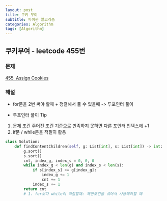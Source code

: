 ```yaml
---
layout: post
title: 쿠키 부여
subtitle: 파이썬 알고리즘 
categories: Algorithm
tags: [Algorithm]
---
```

## 쿠키부여 - leetcode 455번

### 문제
[455. Assign Cookies](https://leetcode.com/problems/assign-cookies/description/)

### 해설
* for문을 2번 써야 할때 + 정렬해서 풀 수 있을때 -> 투포인터 풀이

* 투포인터 풀이 Tip
1. 문제 조건 주어진 조건 기준으로 만족하지 못하면 다른 포인터 인덱스에 +1 
2. if문 / while문을 적절히 활용

```python
class Solution:
    def findContentChildren(self, g: List[int], s: List[int]) -> int:
        g.sort()
        s.sort()
        cnt, index_g, index_s = 0, 0, 0
        while index_g < len(g) and index_s < len(s):
            if s[index_s] >= g[index_g]:
                index_g += 1
                cnt += 1
            index_s += 1
        return cnt    
        # 1. for보다 while이 적절할때: 제한조건을 섞어서 사용해야할 때
```